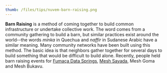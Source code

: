 ```yaml
---
thumb: /files/tips/nuvem-barn-raising.png
---
```

**Barn Raising** is a method of coming together to build common infrastructure or undertake collective work. The word comes from a community gathering to build a barn, but similar practices exist around the world--the words *minka* in Quechua and *naffir* in Sudanese Arabic have a similar meaning. Many community networks have been built using this method. The basic idea is that neighbors gather together for several days to build something that would be difficult to build alone. Recently, people held barn raising events for [Fumaça Data Springs](http://nuvem.tk/wiki/index.php/Convocat%C3%B3ria_-_Fuma%C3%A7a_Data_Springs), [Mesh Sayada](http://communitytechnology.github.io/docs/blog/case-study-mesh-sayada/), Mesh Goma and Mesh Bukavu.
